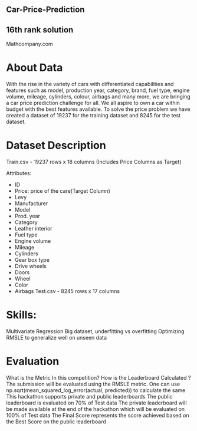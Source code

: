 ## Car-Price-Prediction
## 16th rank solution

Mathcompany.com

# About Data

With the rise in the variety of cars with differentiated capabilities and features such as model, production year, category, brand, fuel type, engine volume, mileage, cylinders, colour, airbags and many more, we are bringing a car price prediction challenge for all. We all aspire to own a car within budget with the best features available. To solve the price problem we have created a dataset of 19237 for the training dataset and 8245 for the test dataset.

# Dataset Description
Train.csv - 19237 rows x 18 columns (Includes Price Columns as Target)

Attributes:
- ID
- Price: price of the care(Target Column)
- Levy
- Manufacturer
- Model
- Prod. year
- Category
- Leather interior
- Fuel type
- Engine volume
- Mileage
- Cylinders
- Gear box type
- Drive wheels
- Doors
- Wheel
- Color
- Airbags
Test.csv - 8245 rows x 17 columns
    
# Skills:
Multivariate Regression
Big dataset, underfitting vs overfitting
Optimizing RMSLE to generalize well on unseen data
    
# Evaluation

What is the Metric In this competition? How is the Leaderboard Calculated ?
The submission will be evaluated using the RMSLE metric. One can use np.sqrt(mean_squared_log_error(actual, predicted)) to calculate the same
This hackathon supports private and public leaderboards
The public leaderboard is evaluated on 70% of Test data
The private leaderboard will be made available at the end of the hackathon which will be evaluated on 100% of Test data
The Final Score represents the score achieved based on the Best Score on the public leaderboard
